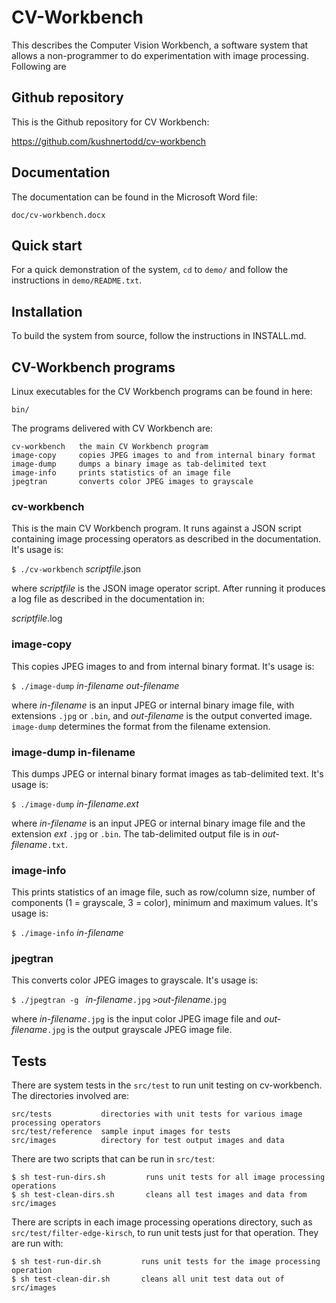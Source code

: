 # CV-Workbench
 
This describes the Computer Vision Workbench, 
a software system that allows a non-programmer to do experimentation with image processing. 
Following are 

## Github repository

This is the Github repository for CV Workbench:

https://github.com/kushnertodd/cv-workbench

## Documentation

The documentation can be found in the Microsoft Word file:

`doc/cv-workbench.docx`

## Quick start

For a quick demonstration of the system, `cd` to `demo/` and follow the instructions in `demo/README.txt`.

## Installation

To build the system from source, follow the instructions in INSTALL.md.

## CV-Workbench programs

Linux executables for the CV Workbench programs can be found in here:

`bin/`

The programs delivered with CV Workbench are: 
```
cv-workbench   the main CV Workbench program
image-copy     copies JPEG images to and from internal binary format
image-dump     dumps a binary image as tab-delimited text
image-info     prints statistics of an image file 
jpegtran       converts color JPEG images to grayscale
```

### cv-workbench
This is the main CV Workbench program. It runs against a JSON script
containing image processing operators as described in the documentation. 
It's usage is:

`$ ./cv-workbench` *scriptfile*.json  

where *scriptfile* is the JSON image operator script.
After running it produces a log file as described in the documentation in:

*scriptfile*.log

### image-copy
This copies JPEG images to and from internal binary format.
It's usage is:

`$ ./image-dump` *in-filename* *out-filename*

where *in-filename* is an input JPEG or internal binary image file, with extensions
`.jpg` or `.bin`, and *out-filename* is the output converted image.
`image-dump` determines the format from the filename extension.

### image-dump in-filename

This dumps JPEG or internal binary format images as tab-delimited text.
It's usage is:

`$ ./image-dump` *in-filename*.*ext*

where *in-filename* is an input JPEG or internal binary image file and the extension *ext*
`.jpg` or `.bin`.
The tab-delimited output file is in *out-filename*`.txt`.

### image-info
This prints statistics of an image file, such as row/column size, number of
components (1 = grayscale, 3 = color), minimum and maximum values.
It's usage is:

`$ ./image-info` *in-filename*

### jpegtran       
This converts color JPEG images to grayscale. It's usage is:

`$ ./jpegtran -g ` *in-filename*`.jpg` `>`*out-filename*.`jpg`

where *in-filename*`.jpg` is the input color JPEG image file and
*out-filename*`.jpg` is the output grayscale JPEG image file.

## Tests

There are system tests in the `src/test` to run unit testing on cv-workbench.
The directories involved are:
```
src/tests           directories with unit tests for various image processing operators
src/test/reference  sample input images for tests
src/images          directory for test output images and data
```

There are two scripts that can be run in `src/test`:
```
$ sh test-run-dirs.sh         runs unit tests for all image processing operations
$ sh test-clean-dirs.sh       cleans all test images and data from src/images
```
There are scripts in each image processing operations directory, such as `src/test/filter-edge-kirsch`,
to run unit tests just for that operation. They are run with:
```
$ sh test-run-dir.sh         runs unit tests for the image processing operation
$ sh test-clean-dir.sh       cleans all unit test data out of src/images
```